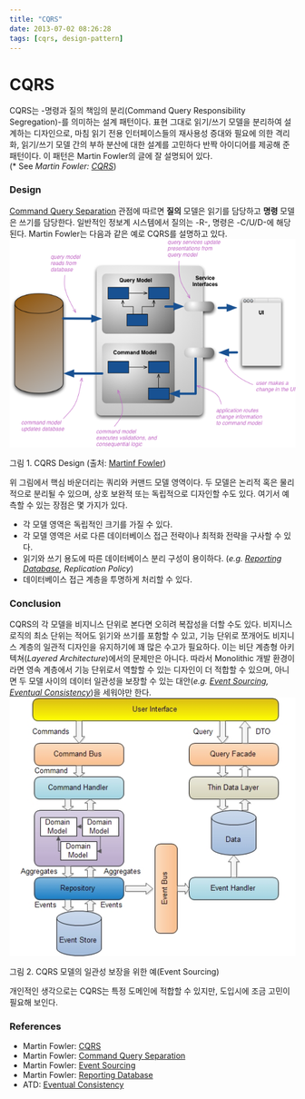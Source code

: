 ```yaml
---
title: "CQRS"
date: 2013-07-02 08:26:28
tags: [cqrs, design-pattern]
---
```


# CQRS
CQRS는 -명령과 질의 책임의 분리(Command Query Responsibility Segregation)-를 의미하는 설계 패턴이다. 표현 그대로 읽기/쓰기 모델을 분리하여 설계하는 디자인으로, 마침 읽기 전용 인터페이스들의 재사용성 증대와 필요에 의한 격리화, 읽기/쓰기 모델 간의 부하 분산에 대한 설계를 고민하다 반짝 아이디어를 제공해 준 패턴이다. 이 패턴은 Martin Fowler의 글에 잘 설명되어 있다.  
(* See _Martin Fowler: [CQRS](http://martinfowler.com/bliki/CQRS.html)_)

### Design
[Command Query Separation](http://martinfowler.com/bliki/CommandQuerySeparation.html) 관점에 따르면 **질의** 모델은 읽기를 담당하고 **명령** 모델은 쓰기를 담당한다. 일반적인 정보계 시스템에서 질의는 -R-, 명령은 -C/U/D-에 해당된다. Martin Fowler는 다음과 같은 예로 CQRS를 설명하고 있다.
![CQRS](/assets/image/cqrs.png)

그림 1. CQRS Design (출처: [Martinf Fowler](http://martinfowler.com/bliki/CQRS.html))

위 그림에서 핵심 바운더리는 쿼리와 커맨드 모델 영역이다. 두 모델은 논리적 혹은 물리적으로 분리될 수 있으며, 상호 보완적 또는 독립적으로 디자인할 수도 있다. 여기서 예측할 수 있는 장점은 몇 가지가 있다.
* 각 모델 영역은 독립적인 크기를 가질 수 있다.
* 각 모델 영역은 서로 다른 데이터베이스 접근 전략이나 최적화 전략을 구사할 수 있다.
* 읽기와 쓰기 용도에 따른 데이터베이스 분리 구성이 용이하다. (*e.g. [Reporting Database](http://martinfowler.com/bliki/ReportingDatabase.html), Replication Policy*)
* 데이터베이스 접근 계층을 투명하게 처리할 수 있다.

### Conclusion
CQRS의 각 모델을 비지니스 단위로 본다면 오히려 복잡성을 더할 수도 있다. 비지니스 로직의 최소 단위는 적어도 읽기와 쓰기를 포함할 수 있고, 기능 단위로 쪼개어도 비지니스 계층의 일관적 디자인을 유지하기에 꽤 많은 수고가 필요하다.
이는 비단 계층형 아키텍쳐(_Layered Architecture_)에서의 문제만은 아니다. 따라서 Monolithic 개발 환경이라면 영속 계층에서 기능 단위로서 역할할 수 있는 디자인이 더 적합할 수 있으며, 아니면 두 모델 사이의 데이터 일관성을 보장할 수 있는 대안(*e.g. [Event Sourcing](http://martinfowler.com/eaaDev/EventSourcing.html), [Eventual Consistency](http://www.allthingsdistributed.com/2008/12/eventually_consistent.html)*)을 세워야만 한다.
![CQRS and Event Sourcing](/assets/image/cqrs_02.jpg)

그림 2. CQRS 모델의 일관성 보장을 위한 예(Event Sourcing)

개인적인 생각으로는 CQRS는 특정 도메인에 적합할 수 있지만, 도입시에 조금 고민이 필요해 보인다.

### References
* Martin Fowler: [CQRS](http://martinfowler.com/bliki/CQRS.html)
* Martin Fowler: [Command Query Separation](http://martinfowler.com/bliki/CommandQuerySeparation.html)
* Martin Fowler: [Event Sourcing](http://martinfowler.com/eaaDev/EventSourcing.html)
* Martin Fowler: [Reporting Database](http://martinfowler.com/bliki/ReportingDatabase.html)
* ATD: [Eventual Consistency](http://www.allthingsdistributed.com/2008/12/eventually_consistent.html)
